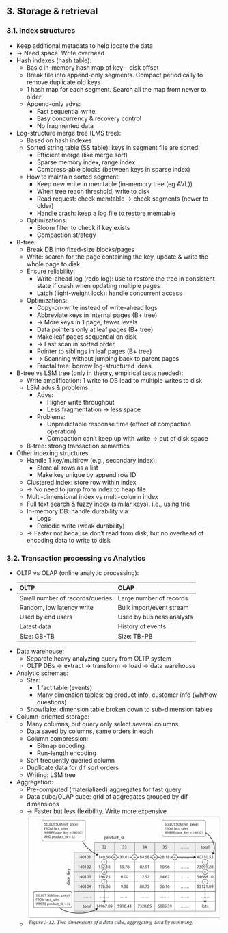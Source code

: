 ## 3. Storage & retrieval
### 3.1. Index structures
- Keep additional metadata to help locate the data 
- -> Need space. Write overhead
- Hash indexes (hash table):
  - Basic in-memory hash map of key – disk offset
  - Break file into append-only segments. Compact periodically to remove duplicate old keys
  - 1 hash map for each segment. Search all the map from newer to older
  - Append-only advs:
    - Fast sequential write
    - Easy concurrency & recovery control
    - No fragmented data
- Log-structure merge tree (LMS tree):
  - Based on hash indexes
  - Sorted string table (SS table): keys in segment file are sorted:
    - Efficient merge (like merge sort)
    - Sparse memory index, range index
    - Compress-able blocks (between keys in sparse index)
  - How to maintain sorted segment:
    - Keep new write in memtable (in-memory tree (eg AVL))
    - When tree reach threshold, write to disk
    - Read request: check memtable -> check segments (newer to older)
    - Handle crash: keep a log file to restore memtable
  - Optimizations:
    - Bloom filter to check if key exists
    - Compaction strategy
- B-tree:
  - Break DB into fixed-size blocks/pages
  - Write: search for the page containing the key, update & write the whole page to disk
  - Ensure reliability:
    - Write-ahead log (redo log): use to restore the tree in consistent state if crash when updating multiple pages
    - Latch (light-weight lock): handle concurrent access
  - Optimizations:
    - Copy-on-write instead of write-ahead logs
    - Abbreviate keys in internal pages (B+ tree)
    - -> More keys in 1 page, fewer levels
    - Data pointers only at leaf pages (B+ tree)
    - Make leaf pages sequential on disk 
    - -> Fast scan in sorted order
    - Pointer to siblings in leaf pages (B+ tree)
    - -> Scanning without jumping back to parent pages
    - Fractal tree: borrow log-structured ideas
- B-tree vs LSM tree (only in theory, empirical tests needed):
  - Write amplification: 1 write to DB lead to multiple writes to disk
  - LSM advs & problems:
    - Advs:
      - Higher write throughput
      - Less fragmentation -> less space
    - Problems:
      - Unpredictable response time (effect of compaction operation)
      - Compaction can’t keep up with write -> out of disk space
  - B-tree: strong transaction semantics
- Other indexing structures:
  - Handle 1 key/multirow (e.g., secondary index):
    - Store all rows as a list
    - Make key unique by append row ID
  - Clustered index: store row within index 
  - -> No need to jump from index to heap file
  - Multi-dimensional index vs multi-column index
  - Full text search & fuzzy index (similar keys). i.e., using trie
  - In-memory DB: handle durability via:
    - Logs
    - Periodic write (weak durability)
  - -> Faster not because don’t read from disk, but no overhead of encoding data to write to disk
### 3.2. Transaction processing vs Analytics
- OLTP vs OLAP (online analytic processing):
- | OLTP                            | OLAP                      |
  |---------------------------------|---------------------------|
  | Small number of records/queries | Large number of records   |
  | Random, low latency write       | Bulk import/event stream  |
  | Used by end users               | Used by business analysts |
  | Latest data                     | History of events         |
  | Size: GB-TB                     | Size: TB-PB               |
- Data warehouse:
  - Separate heavy analyzing query from OLTP system
  - OLTP DBs -> extract -> transform -> load -> data warehouse
- Analytic schemas:
  - Star:
    - 1 fact table (events)
    - Many dimension tables: eg product info, customer info (wh/how questions)
  - Snowflake: dimension table broken down to sub-dimension tables
- Column-oriented storage:
  - Many columns, but query only select several columns
  - Data saved by columns, same orders in each
  - Column compression:
    - Bitmap encoding
    - Run-length encoding
  - Sort frequently queried column
  - Duplicate data for dif sort orders
  - Writing: LSM tree
- Aggregation:
  - Pre-computed (materialized) aggregates for fast query
  - Data cube/OLAP cube: grid of aggregates grouped by dif dimensions 
  - -> Faster but less flexibility. Write more expensive
  - <img src="./resources/3.12.png" width="500">
 
